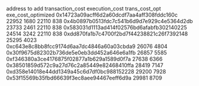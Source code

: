 address to add	                           transaction_cost 	execution_cost	trans_cost_opt 	exe_cost_optimized 
0x14723a09acff6d2a60dcdf7aa4aff308fddc160c	        22952	        1680	        22110	       838
0x4b0897b0513fdc7c541b6d9d7e929c4e5364d2db	        23733	        2461	        22110	       838
0x583031d1113ad414f02576bd6afabfb302140225	        24514	        3242	        22110	       838
0xdd870fa1b7c4700f2bd7f44238821c26f7392148	        25295	        4023	        	            
0xc643e8c8bb8fcc9174d6aa7dc4846a60a03cbda9	        26076	        4804	        	            
0x30f9675d82302b736de5e0eb3dd452a646e6a1fb	        26857	        5585	        	            
0xf346380a3ce4176875f02877a1b629a1589d0f7a	        27638	        6366	        	            
0x38501859d572c9a27d76c2a85449e82468410ffa	        28419	        7147	        	            
0xd358e14018e44dd1349a45c6d7df0bc988152228	        29200	        7928	        	            
0x53f15569b35fbd66639f3ec8aee94467eeff6d9a	        29981	        8709	
